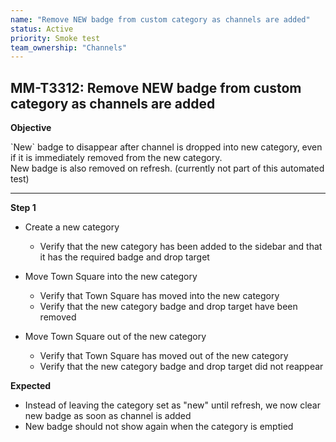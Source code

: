 ```yaml
---
name: "Remove NEW badge from custom category as channels are added"
status: Active
priority: Smoke test
team_ownership: "Channels"
---
```


## MM-T3312: Remove NEW badge from custom category as channels are added

**Objective**

\`New\` badge to disappear after channel is dropped into new category, even if it is immediately removed from the new category.\
New badge is also removed on refresh. (currently not part of this automated test)

---

**Step 1**

- Create a new category

  - Verify that the new category has been added to the sidebar and that it has the required badge and drop target

- Move Town Square into the new category

  - Verify that Town Square has moved into the new category
  - Verify that the new category badge and drop target have been removed

- Move Town Square out of the new category

  - Verify that Town Square has moved out of the new category
  - Verify that the new category badge and drop target did not reappear

**Expected**

- Instead of leaving the category set as "new" until refresh, we now clear new badge as soon as channel is added 
- New badge should not show again when the category is emptied 
